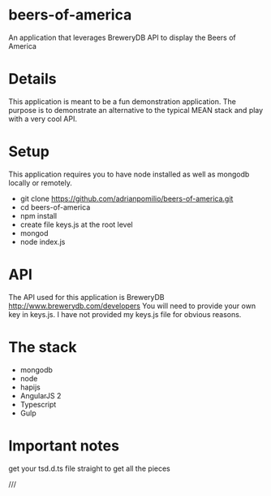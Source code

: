 # beers-of-america
An application that leverages BreweryDB API to display the Beers of America

# Details
This application is meant to be a fun demonstration application.  The purpose is to demonstrate an alternative to the typical MEAN stack and play with a very cool API.

# Setup
This application requires you to have node installed as well as mongodb locally or remotely.

- git clone https://github.com/adrianpomilio/beers-of-america.git
- cd beers-of-america
- npm install
- create file keys.js at the root level
- mongod
- node index.js


# API
The API used for this application is BreweryDB http://www.brewerydb.com/developers You will need to provide your own key in keys.js. I have not provided my keys.js file for obvious reasons.

# The stack
* mongodb
* node
* hapijs
* AngularJS 2
* Typescript
* Gulp

# Important notes
get your tsd.d.ts file straight to get all the pieces

/// <reference path="../typings/tsd.d.ts" />
